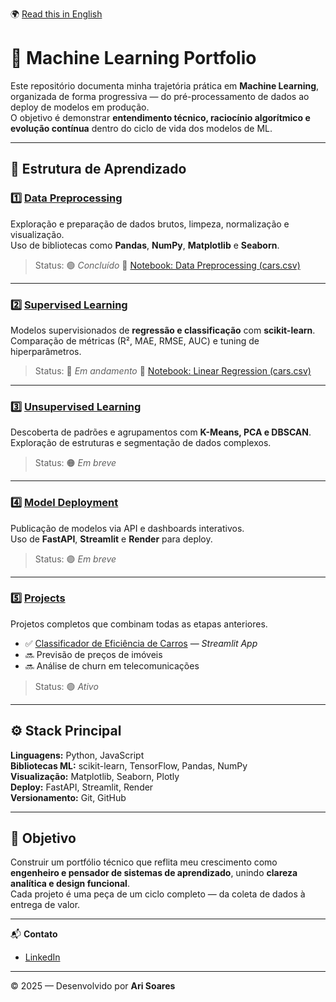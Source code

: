 🌍 [Read this in English](./README_en.md)

# 🧠 Machine Learning Portfolio

Este repositório documenta minha trajetória prática em **Machine Learning**, organizada de forma progressiva — do pré-processamento de dados ao deploy de modelos em produção.  
O objetivo é demonstrar **entendimento técnico, raciocínio algorítmico e evolução contínua** dentro do ciclo de vida dos modelos de ML.

---

## 📂 Estrutura de Aprendizado

### 1️⃣ [Data Preprocessing](./01_data-preprocessing)
Exploração e preparação de dados brutos, limpeza, normalização e visualização.  
Uso de bibliotecas como **Pandas**, **NumPy**, **Matplotlib** e **Seaborn**.  
> Status: 🟢 *Concluído*
> 🔗 [Notebook: Data Preprocessing (cars.csv)](./01_data-preprocessing/data-preprocessing_cars.ipynb)


---

### 2️⃣ [Supervised Learning](./02_supervised-learning)
Modelos supervisionados de **regressão e classificação** com **scikit-learn**.  
Comparação de métricas (R², MAE, RMSE, AUC) e tuning de hiperparâmetros.  
> Status: 🔵 *Em andamento*
> 🔗 [Notebook: Linear Regression (cars.csv)](./02_supervised-learning/supervised-learning_cars.ipynb)


---

### 3️⃣ [Unsupervised Learning](./03_unsupervised-learning)
Descoberta de padrões e agrupamentos com **K-Means, PCA e DBSCAN**.  
Exploração de estruturas e segmentação de dados complexos.  
> Status: 🟠 *Em breve*

---

### 4️⃣ [Model Deployment](./04_model-deployment)
Publicação de modelos via API e dashboards interativos.  
Uso de **FastAPI**, **Streamlit** e **Render** para deploy.  
> Status: 🟣 *Em breve*

---

### 5️⃣ [Projects](./05_projects)
Projetos completos que combinam todas as etapas anteriores.  
- ✅ [Classificador de Eficiência de Carros](https://car-efficiency-app-by-ari-soares.streamlit.app/) — *Streamlit App*  
- 🔜 Previsão de preços de imóveis  
- 🔜 Análise de churn em telecomunicações  
> Status: 🟢 *Ativo*

---

## ⚙️ Stack Principal
**Linguagens:** Python, JavaScript  
**Bibliotecas ML:** scikit-learn, TensorFlow, Pandas, NumPy  
**Visualização:** Matplotlib, Seaborn, Plotly  
**Deploy:** FastAPI, Streamlit, Render  
**Versionamento:** Git, GitHub

---

## 🎯 Objetivo
Construir um portfólio técnico que reflita meu crescimento como **engenheiro e pensador de sistemas de aprendizado**, unindo **clareza analítica e design funcional**.  
Cada projeto é uma peça de um ciclo completo — da coleta de dados à entrega de valor.

---

📬 **Contato**
- [LinkedIn](https://www.linkedin.com/in/ari-soares/)
---

© 2025 — Desenvolvido por **Ari Soares**
